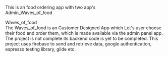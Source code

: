 This is an food ordering app with two app's <br>
Admin_Waves_of_food<br>

Waves_of_food<br>
The Waves_of_food is an Customer Designed App which Let's user choose their food and order them, which is made available via the admin panel app.
The project is not complete its backend code is yet to be completed.
This project uses firebase to send and retrieve data, google authentication, espresso testing library, glide etc.

